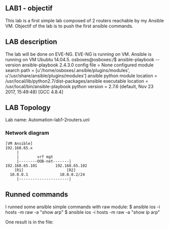 ## LAB1 - objectif
This lab is a first simple lab composed of 2 routers reachable by my Ansible VM.
Objectif of the lab is to push the first ansible commands.

## LAB description
The lab will be done on EVE-NG. EVE-NG is running on VM.
Ansible is running on VM Ububtu 14.04.5.
osboxes@osboxes:/$ ansible-playbook --version
ansible-playbook 2.4.3.0
  config file = None
  configured module search path = [u'/home/osboxes/.ansible/plugins/modules', u'/usr/share/ansible/plugins/modules']
  ansible python module location = /usr/local/lib/python2.7/dist-packages/ansible
  executable location = /usr/local/bin/ansible-playbook
  python version = 2.7.6 (default, Nov 23 2017, 15:49:48) [GCC 4.8.4]


## LAB Topology
Lab name: Automation-lab1-2routers.unl

### Network diagram
```
[VM Ansible]
192.168.65.x
     |
     |        vrf mgt
     |--------OOB-net-------|
192.168.65.101        192.168.65.102
    [R1]                   [R2]
  10.0.0.1              10.0.0.2/24
     |----------------------|
```

## Runned commands
I runned some ansible simple commands with raw module:
$ ansible ios -i hosts -m raw -a "show arp"
$ ansible ios -i hosts -m raw -a "show ip arp"

One result is in the file:

